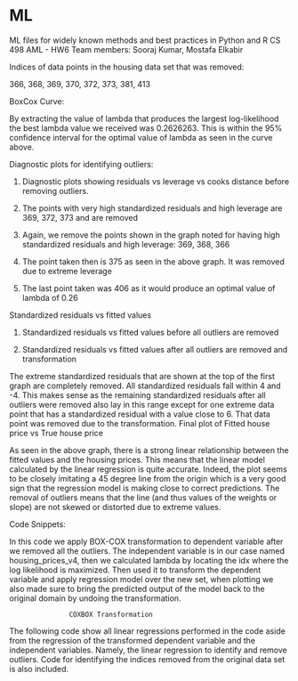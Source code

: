# ML
ML files for widely known methods and best practices in Python and R
CS 498 AML - HW6
Team members: Sooraj Kumar, Mostafa Elkabir

Indices of data points in the housing data set that was removed:

366, 368, 369, 370, 372, 373, 381, 413

BoxCox Curve:


By extracting the value of lambda that produces the largest log-likelihood the best lambda value we received was 0.2626263. This is within the 95% confidence interval for the optimal value of lambda as seen in the curve above.

















Diagnostic plots for identifying outliers:

1. Diagnostic plots showing residuals vs leverage vs cooks distance before removing outliers.

2. The points with very high standardized residuals and high leverage are 369, 372, 373 and are removed


3. Again, we remove the points shown in the graph noted for having high standardized residuals and high leverage: 369, 368, 366

4. The point taken then is 375 as seen in the above graph. It was removed due to extreme leverage

5. The last point taken was 406 as it would produce an optimal value of lambda of 0.26













Standardized residuals vs fitted values

1. Standardized residuals vs fitted values before all outliers are removed

2. Standardized residuals vs fitted values after all outliers are removed and transformation

The extreme standardized residuals that are shown at the top of the first graph are completely removed. All standardized residuals fall within 4 and -4. This makes sense as the remaining standardized residuals after all outliers were removed also lay in this range except for one extreme data point that has a standardized residual with a value close to 6. That data point was removed due to the transformation.
Final plot of Fitted house price vs True house price

As seen in the above graph, there is a strong linear relationship between the fitted values and the housing prices. This means that the linear model calculated by the linear regression is quite accurate. Indeed, the plot seems to be closely imitating a 45 degree line from the origin which is a very good sign that the regression model is making close to correct predictions. The removal of outliers means that the line (and thus values of the weights or slope) are not skewed or distorted due to extreme values. 
















Code Snippets:  

In this code we apply BOX-COX transformation to dependent variable after we removed all the outliers. The independent variable is in our case named housing_prices_v4, then we calculated lambda by locating the idx where the log likelihood is maximized. Then used it to transform the dependent variable and apply regression model over the new set, when plotting we also made sure to bring the predicted output of the model back to the original domain by undoing the transformation.


				   COXBOX Transformation 

The following code show all linear regressions performed in the code aside from the regression of the transformed dependent variable and the independent variables. Namely, the linear regression to identify and remove outliers. Code for identifying the indices removed from the original data set is also included.














			
